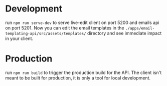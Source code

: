 # Development
run `npm run serve-dev` to serve live-edit client on port 5200 and emails api on port 5201.
Now you can edit the email templates in the `./apps/email-templating-api/src/assets/templates/` directory and see immediate impact in your client.

# Production
run `npm run build` to trigger the production build for the API. The client isn't meant to be built for production, it is only a tool for local development.
